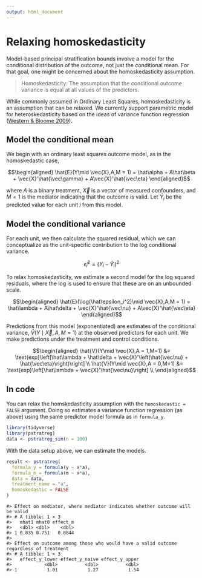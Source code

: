 ```yaml
---
output: html_document
---
```




# Relaxing homoskedasticity

Model-based principal stratification bounds involve a model for the conditional distribution of the outcome, not just the conditional mean. For that goal, one might be concerned about the homoskedasticity assumption.

> Homoskedasticity: The assumption that the conditional outcome variance is equal at all values of the predictors.

While commonly assumed in Ordinary Least Squares, homoskedasticity is an assumption that can be relaxed. We currently support parametric model for heteroskedasticity based on the ideas of variance function regression ([Western \& Bloome 2009](https://doi.org/10.1111/j.1467-9531.2009.01222.x)).

## Model the conditional mean

We begin with an ordinary least squares outcome model, as in the homoskedastic case,

$$\begin{aligned}
\hat{E}(Y\mid \vec{X},A,M = 1) = \hat\alpha + A\hat\beta  + \vec{X}'\hat{\vec\gamma} + A\vec{X}'\hat{\vec\eta}
\end{aligned}$$

where $A$ is a binary treatment, $\vec{X}$ is a vector of measured confounders, and $M = 1$ is the mediator indicating that the outcome is valid. Let $\hat{Y}_i$ be the predicted value for each unit $i$ from this model.

## Model the conditional variance

For each unit, we then calculate the squared residual, which we can conceptualize as the unit-specific contribution to the log conditional variance.

$$\hat\epsilon_i^2 = \left(Y_i - \hat{Y}_i\right)^2$$

To relax homoskedasticity, we estimate a second model for the log squared residuals, where the log is used to ensure that these are on an unbounded scale.

$$\begin{aligned}
\hat{E}(\log(\hat\epsilon_i^2)\mid \vec{X},A,M = 1) = \hat\lambda + A\hat\delta  + \vec{X}'\hat{\vec\nu} + A\vec{X}'\hat{\vec\eta}
\end{aligned}$$

Predictions from this model (exponentiated) are estimates of the conditional variance, $\hat{V}(Y\mid \vec{X},A,M=1)$ at the observed predictors for each unit. We make predictions under the treatment and control conditions.

$$\begin{aligned}
\hat{V}(Y\mid \vec{X},A = 1,M=1) &= \text{exp}\left[\hat\lambda + \hat\delta  + \vec{X}'\left(\hat{\vec\nu} + \hat{\vec\eta}\right)\right] \\
\hat{V}(Y\mid \vec{X},A = 0,M=1) &= \text{exp}\left[\hat\lambda + \vec{X}'\hat{\vec\nu}\right] \\
\end{aligned}$$

## In code

You can relax the homskedasticity assumption with the `homoskedastic = FALSE` argument. Doing so estimates a variance function regression (as above) using the same predictor model formula as in `formula_y`.


```r
library(tidyverse)
library(pstratreg)
data <- pstratreg_sim(n = 100)
```

With the data setup above, we can estimate the models.


```r
result <- pstratreg(
  formula_y = formula(y ~ x*a),
  formula_m = formula(m ~ x*a),
  data = data,
  treatment_name = "a",
  homoskedastic = FALSE
)
```


```
#> Effect on mediator, where mediator indicates whether outcome will be valid
#> # A tibble: 1 × 3
#>   mhat1 mhat0 effect_m
#>   <dbl> <dbl>    <dbl>
#> 1 0.835 0.751   0.0844
#> 
#> Effect on outcome among those who would have a valid outcome regardless of treatment
#> # A tibble: 1 × 3
#>   effect_y_lower effect_y_naive effect_y_upper
#>            <dbl>          <dbl>          <dbl>
#> 1           1.01           1.27           1.54
```
